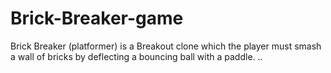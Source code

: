 # Brick-Breaker-game
Brick Breaker (platformer) is a Breakout clone which the player must smash a wall of bricks by deflecting a bouncing ball with a paddle. ..
